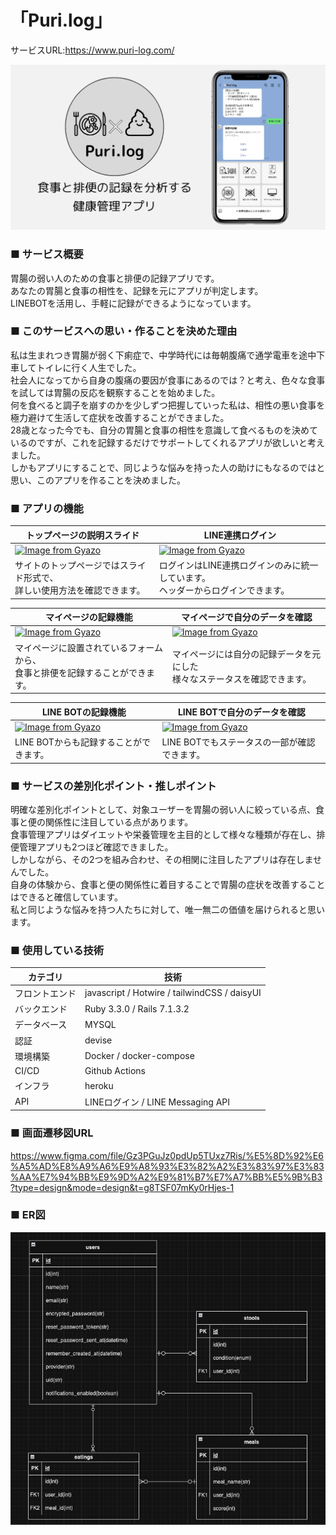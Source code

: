 # 「Puri.log」
サービスURL:https://www.puri-log.com/

![Alt text](<Puri.log OGP用画像1200 (1).png>)

### ■ サービス概要

胃腸の弱い人のための食事と排便の記録アプリです。<br>
あなたの胃腸と食事の相性を、記録を元にアプリが判定します。 <br>
LINEBOTを活用し、手軽に記録ができるようになっています。 

### ■ このサービスへの思い・作ることを決めた理由

私は生まれつき胃腸が弱く下痢症で、中学時代には毎朝腹痛で通学電車を途中下車してトイレに行く人生でした。<br>
社会人になってから自身の腹痛の要因が食事にあるのでは？と考え、色々な食事を試しては胃腸の反応を観察することを始めました。<br>
何を食べると調子を崩すのかを少しずつ把握していった私は、相性の悪い食事を極力避けて生活して症状を改善することができました。<br>
28歳となった今でも、自分の胃腸と食事の相性を意識して食べるものを決めているのですが、これを記録するだけでサポートしてくれるアプリが欲しいと考えました。<br>
しかもアプリにすることで、同じような悩みを持った人の助けにもなるのではと思い、このアプリを作ることを決めました。

### ■ アプリの機能

|トップページの説明スライド|LINE連携ログイン|
|----|----|
|[![Image from Gyazo](https://i.gyazo.com/f815b61e66d25c28512e32a111602f13.gif)](https://gyazo.com/f815b61e66d25c28512e32a111602f13)|[![Image from Gyazo](https://i.gyazo.com/8bf68b06cd95b39ee024922ad9b6b08a.gif)](https://gyazo.com/8bf68b06cd95b39ee024922ad9b6b08a)|
|サイトのトップページではスライド形式で、<br>詳しい使用方法を確認できます。|ログインはLINE連携ログインのみに統一しています。<br>ヘッダーからログインできます。|

|マイページの記録機能|マイページで自分のデータを確認|
|----|----|
|[![Image from Gyazo](https://i.gyazo.com/51aa8015f9f75156c21e8c9a1bc445dc.gif)](https://gyazo.com/51aa8015f9f75156c21e8c9a1bc445dc)|[![Image from Gyazo](https://i.gyazo.com/1060909544881bc3e1febd3f2fa43bb4.gif)](https://gyazo.com/1060909544881bc3e1febd3f2fa43bb4)|
|マイページに設置されているフォームから、<br>食事と排便を記録することができます。|マイページには自分の記録データを元にした<br>様々なステータスを確認できます。|

|LINE BOTの記録機能|LINE BOTで自分のデータを確認|
|----|----|
|[![Image from Gyazo](https://i.gyazo.com/66bece8a2075efa08b2c3757a4cd5c89.gif)](https://gyazo.com/66bece8a2075efa08b2c3757a4cd5c89)|[![Image from Gyazo](https://i.gyazo.com/4dfe3e84f8cef5e3a5f0b2ed760d5b4c.gif)](https://gyazo.com/4dfe3e84f8cef5e3a5f0b2ed760d5b4c)|
|LINE BOTからも記録することができます。|LINE BOTでもステータスの一部が確認できます。|

### ■ サービスの差別化ポイント・推しポイント

明確な差別化ポイントとして、対象ユーザーを胃腸の弱い人に絞っている点、食事と便の関係性に注目している点があります。<br>
食事管理アプリはダイエットや栄養管理を主目的として様々な種類が存在し、排便管理アプリも2つほど確認できました。<br>
しかしながら、その2つを組み合わせ、その相関に注目したアプリは存在しませんでした。<br>
自身の体験から、食事と便の関係性に着目することで胃腸の症状を改善することはできると確信しています。<br>
私と同じような悩みを持つ人たちに対して、唯一無二の価値を届けられると思います。  

### ■ 使用している技術
|カテゴリ|技術|
|----|----|
|フロントエンド|javascript / Hotwire / tailwindCSS / daisyUI|
|バックエンド|Ruby 3.3.0 / Rails 7.1.3.2|
|データベース|MYSQL|
|認証|devise|
|環境構築|Docker / docker-compose|
|CI/CD|Github Actions|
|インフラ|heroku|
|API|LINEログイン / LINE Messaging API|

### ■ 画面遷移図URL   
  https://www.figma.com/file/Gz3PGuJz0pdUp5TUxz7Ris/%E5%8D%92%E6%A5%AD%E8%A9%A6%E9%A8%93%E3%82%A2%E3%83%97%E3%83%AA%E7%94%BB%E9%9D%A2%E9%81%B7%E7%A7%BB%E5%9B%B3?type=design&mode=design&t=g8TSF07mKy0rHjes-1

### ■ ER図  
![Alt text](<スクリーンショット 2024-06-01 15.58.52.png>)
